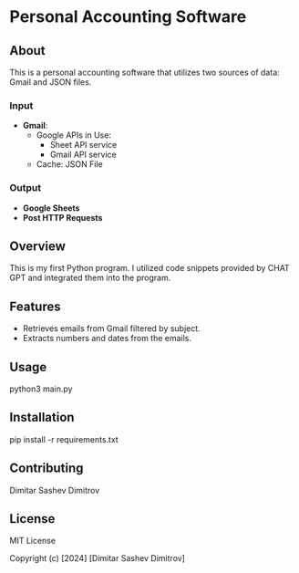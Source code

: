 # Personal Accounting Software

## About
This is a personal accounting software that utilizes two sources of data: Gmail and JSON files.

### Input
- **Gmail**:
  - Google APIs in Use:
    - Sheet API service
    - Gmail API service
  - Cache: JSON File

### Output
- **Google Sheets**
- **Post HTTP Requests**

## Overview
This is my first Python program. I utilized code snippets provided by CHAT GPT and integrated them into the program. 

## Features
- Retrieves emails from Gmail filtered by subject.
- Extracts numbers and dates from the emails.

## Usage
python3 main.py

## Installation
pip install -r requirements.txt

## Contributing
Dimitar Sashev Dimitrov

## License
MIT License

Copyright (c) [2024] [Dimitar Sashev Dimitrov]

